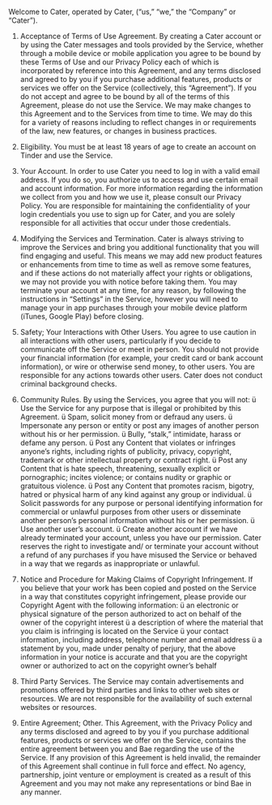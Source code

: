  Welcome to Cater, operated by Cater,  (“us,” “we,” the “Company” or “Cater”).
 
1. Acceptance of Terms of Use Agreement.
By creating a Cater account or by using the Cater messages and tools provided by the Service, whether through a mobile device or mobile application you agree to be bound by these Terms of Use and our Privacy Policy each of which is incorporated by reference into this Agreement, and any terms disclosed and agreed to by you if you purchase additional features, products or services we offer on the Service (collectively, this “Agreement”). If you do not accept and agree to be bound by all of the terms of this Agreement, please do not use the Service.
We may make changes to this Agreement and to the Services from time to time. We may do this for a variety of reasons including to reflect changes in or requirements of the law, new features, or changes in business practices.

2. Eligibility.
You must be at least 18 years of age to create an account on Tinder and use the Service.

3. Your Account.
In order to use Cater you need to log in with a valid email address. If you do so, you authorize us to access and use certain email and account information. For more information regarding the information we collect from you and how we use it, please consult our Privacy Policy.
You are responsible for maintaining the confidentiality of your login credentials you use to sign up for Cater, and you are solely responsible for all activities that occur under those credentials.

4. Modifying the Services and Termination.
Cater is always striving to improve the Services and bring you additional functionality that you will find engaging and useful. This means we may add new product features or enhancements from time to time as well as remove some features, and if these actions do not materially affect your rights or obligations, we may not provide you with notice before taking them.
You may terminate your account at any time, for any reason, by following the instructions in “Settings” in the Service, however you will need to manage your in app purchases through your mobile device platform (iTunes, Google Play) before closing.

5. Safety; Your Interactions with Other Users.
You agree to use caution in all interactions with other users, particularly if you decide to communicate off the Service or meet in person. You should not provide your financial information (for example, your credit card or bank account information), or wire or otherwise send money, to other users. You are responsible for any actions towards other users. Cater does not conduct criminal background checks.

6. Community Rules.
By using the Services, you agree that you will not:
ü Use the Service for any purpose that is illegal or prohibited by this Agreement.
ü Spam, solicit money from or defraud any users.
ü Impersonate any person or entity or post any images of another person without his or her permission.
ü Bully, “stalk,” intimidate, harass or defame any person.
ü Post any Content that violates or infringes anyone’s rights, including rights of publicity, privacy, copyright, trademark or other intellectual property or contract right.
ü Post any Content that is hate speech, threatening, sexually explicit or pornographic; incites violence; or contains nudity or graphic or gratuitous violence.
ü Post any Content that promotes racism, bigotry, hatred or physical harm of any kind against any group or individual.
ü Solicit passwords for any purpose or personal identifying information for commercial or unlawful purposes from other users or disseminate another person’s personal information without his or her permission.
ü Use another user’s account.
ü Create another account if we have already terminated your account, unless you have our permission.
Cater reserves the right to investigate and/ or terminate your account without a refund of any purchases if you have misused the Service or behaved in a way that we regards as inappropriate or unlawful.

7. Notice and Procedure for Making Claims of Copyright Infringement.
If you believe that your work has been copied and posted on the Service in a way that constitutes copyright infringement, please provide our Copyright Agent with the following information:
ü an electronic or physical signature of the person authorized to act on behalf of the owner of the copyright interest
ü a description of where the material that you claim is infringing is located on the Service
ü your contact information, including address, telephone number and email address
ü a statement by you, made under penalty of perjury, that the above information in your notice is accurate and that you are the copyright owner or authorized to act on the copyright owner’s behalf
 
8. Third Party Services.
The Service may contain advertisements and promotions offered by third parties and links to other web sites or resources. We are not responsible for the availability of such external websites or resources.

9. Entire Agreement; Other.
This Agreement, with the Privacy Policy and any terms disclosed and agreed to by you if you purchase additional features, products or services we offer on the Service, contains the entire agreement between you and Bae regarding the use of the Service. If any provision of this Agreement is held invalid, the remainder of this Agreement shall continue in full force and effect.
No agency, partnership, joint venture or employment is created as a result of this Agreement and you may not make any representations or bind Bae in any manner.

